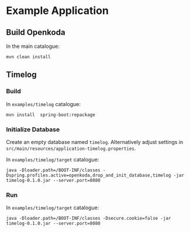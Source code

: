 # Example Application

## Build Openkoda
In the main catalogue: 

```mvn clean install```

## Timelog

### Build

In `examples/timelog` catalogue:

```mvn install  spring-boot:repackage```

### Initialize Database

Create an empty database named `timelog`. Alternatively adjust settings in `src/main/resources/application-timelog.properties`.

In `examples/timelog/target` catalogue: 

```
java -Dloader.path=/BOOT-INF/classes -Dspring.profiles.active=openkoda,drop_and_init_database,timelog -jar timelog-0.1.0.jar --server.port=8080
```

### Run

In `examples/timelog/target` catalogue: 

```
java -Dloader.path=/BOOT-INF/classes -Dsecure.cookie=false -jar timelog-0.1.0.jar --server.port=8080
```